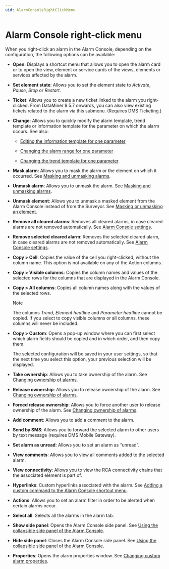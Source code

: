 ```yaml
---
uid: AlarmConsoleRightClickMenu
---
```


# Alarm Console right-click menu

When you right-click an alarm in the Alarm Console, depending on the configuration, the following options can be available:

- **Open**: Displays a shortcut menu that allows you to open the alarm card or to open the view, element or service cards of the views, elements or services affected by the alarm.

- **Set element state**: Allows you to set the element state to *Activate*, *Pause*, *Stop* or *Restart*.

- **Ticket**: Allows you to create a new ticket linked to the alarm you right-clicked. From DataMiner 9.5.7 onwards, you can also view existing tickets related to the alarm via this submenu. (Requires DMS Ticketing.)

- **Change**: Allows you to quickly modify the alarm template, trend template or information template for the parameter on which the alarm occurs. See also:

  - [Editing the information template for one parameter](xref:Editing_the_information_template_for_one_parameter)

  - [Changing the alarm range for one parameter](xref:Changing_the_alarm_range_for_one_parameter)

  - [Changing the trend template for one parameter](xref:Configuring_trend_templates#changing-the-trend-template-for-one-parameter)

- **Mask alarm**: Allows you to mask the alarm or the element on which it occurred. See [Masking and unmasking alarms](xref:Masking_and_unmasking_alarms).

- **Unmask alarm**: Allows you to unmask the alarm. See [Masking and unmasking alarms](xref:Masking_and_unmasking_alarms).

- **Unmask element**: Allows you to unmask a masked element from the Alarm Console instead of from the Surveyor. See [Masking or unmasking an element](xref:Masking_or_unmasking_an_element).

- **Remove all cleared alarms**: Removes all cleared alarms, in case cleared alarms are not removed automatically. See [Alarm Console settings](xref:AlarmConsoleSettings).

- **Remove selected cleared alarm**: Removes the selected cleared alarm, in case cleared alarms are not removed automatically. See [Alarm Console settings](xref:AlarmConsoleSettings).

- **Copy \> Cell**: Copies the value of the cell you right-clicked, without the column name. This option is not available on any of the Action columns.

- **Copy \> Visible columns**: Copies the column names and values of the selected rows for the columns that are displayed in the Alarm Console.

- **Copy \> All columns**: Copies all column names along with the values of the selected rows.

  > [!NOTE]
  > The columns *Trend*, *Element heatline* and *Parameter heatline* cannot be copied. If you select to copy visible columns or all columns, these columns will never be included.

- **Copy \> Custom**: Opens a pop-up window where you can first select which alarm fields should be copied and in which order, and then copy them.

  The selected configuration will be saved in your user settings, so that the next time you select this option, your previous selection will be displayed.

- **Take ownership**: Allows you to take ownership of the alarm. See [Changing ownership of alarms](xref:Changing_ownership_of_alarms).

- **Release ownership**: Allows you to release ownership of the alarm. See [Changing ownership of alarms](xref:Changing_ownership_of_alarms).

- **Forced release ownership**: Allows you to force another user to release ownership of the alarm. See [Changing ownership of alarms](xref:Changing_ownership_of_alarms).

- **Add comment**: Allows you to add a comment to the alarm.

- **Send by SMS**: Allows you to forward the selected alarm to other users by text message (requires DMS Mobile Gateway).

- **Set alarm as unread**: Allows you to set an alarm as “unread”.

- **View comments**: Allows you to view all comments added to the selected alarm.

- **View connectivity**: Allows you to view the RCA connectivity chains that the associated element is part of.

- **Hyperlinks**: Custom hyperlinks associated with the alarm. See [Adding a custom command to the Alarm Console shortcut menu](xref:Adding_a_custom_command_to_the_Alarm_Console_shortcut_menu).

- **Actions**: Allows you to set an alarm filter in order to be alerted when certain alarms occur.

- **Select all**: Selects all the alarms in the alarm tab.

- **Show side panel**: Opens the Alarm Console side panel. See [Using the collapsible side panel of the Alarm Console](xref:UsingTheCollapsibleSidePanel).

- **Hide side panel**: Closes the Alarm Console side panel. See [Using the collapsible side panel of the Alarm Console](xref:UsingTheCollapsibleSidePanel).

- **Properties**: Opens the alarm properties window. See [Changing custom alarm properties](xref:Changing_custom_alarm_properties).
